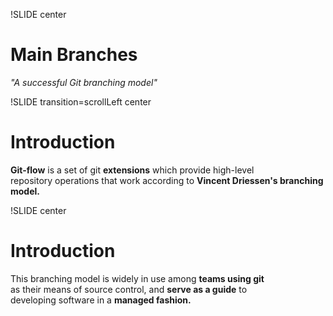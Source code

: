 !SLIDE center
# Main Branches #

*"A successful Git branching model"*

!SLIDE transition=scrollLeft center

# Introduction #

**Git-flow** is a set of git **extensions** which provide high-level<br />
repository operations that work according to **Vincent Driessen's branching model.**

!SLIDE center

# Introduction #

This branching model is widely in use among **teams using git** <br />
as their means of source control, and **serve as a guide** to <br />
developing software in a **managed fashion.**
